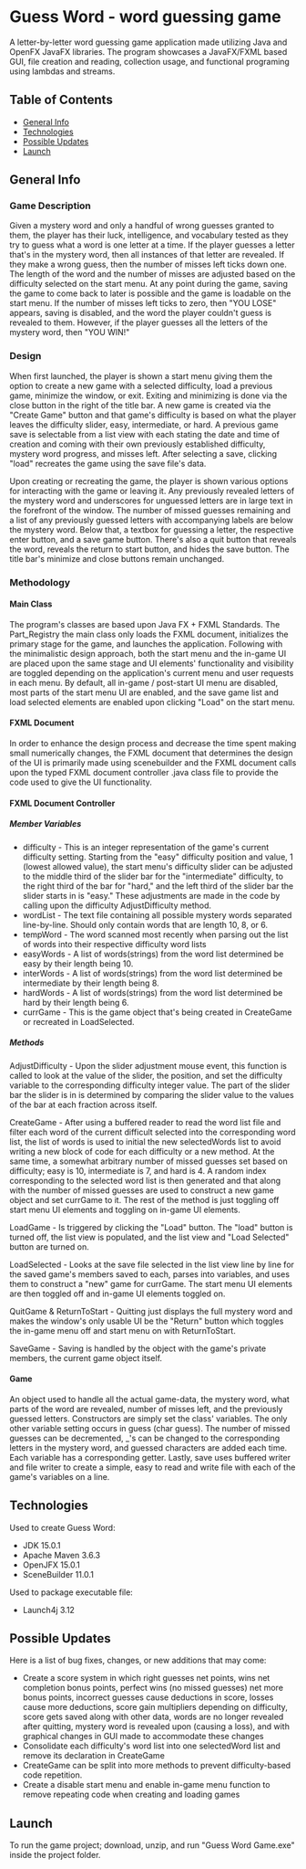 # Guess Word - word guessing game
A letter-by-letter word guessing game application made utilizing Java and OpenFX JavaFX libraries. The program showcases a JavaFX/FXML based GUI, file creation and reading, collection usage, and functional programing using lambdas and streams.

## Table of Contents
* [General Info](#general-info)
* [Technologies](#technologies)
* [Possible Updates](#possible-updates)
* [Launch](#launch)

## General Info

### Game Description
Given a mystery word and only a handful of wrong guesses granted to them, the player has their luck, intelligence, and vocabulary tested as they try to guess what a word is one letter at a time. If the player guesses a letter that's in the mystery word, then all instances of that letter are revealed. If they make a wrong guess, then the number of misses left ticks down one. The length of the word and the number of misses are adjusted based on the difficulty selected on the start menu. At any point during the game, saving the game to come back to later is possible and the game is loadable on the start menu. If the number of misses left ticks to zero, then "YOU LOSE" appears, saving is disabled, and the word the player couldn't guess is revealed to them. However, if the player guesses all the letters of the mystery word, then "YOU WIN!"
### Design
When first launched, the player is shown a start menu giving them the option to create a new game with a selected difficulty, load a previous game, minimize the window, or exit. Exiting and minimizing is done via the close button in the right of the title bar. A new game is created via the "Create Game" button and that game's difficulty is based on what the player leaves the difficulty slider, easy, intermediate, or hard. A previous game save is selectable from a list view with each stating the date and time of creation and coming with their own previously established difficulty, mystery word progress, and misses left. After selecting a save, clicking "load" recreates the game using the save file's data.

Upon creating or recreating the game, the player is shown various options for interacting with the game or leaving it. Any previously revealed letters of the mystery word and underscores for unguessed letters are in large text in the forefront of the window. The number of missed guesses remaining and a list of any previously guessed letters with accompanying labels are below the mystery word. Below that, a textbox for guessing a letter, the respective enter button, and a save game button. There's also a quit button that reveals the word, reveals the return to start button, and hides the save button. The title bar's minimize and close buttons remain unchanged.
### Methodology
#### Main Class
The program's classes are based upon Java FX + FXML Standards. The Part_Registry the main class only loads the FXML document, initializes the primary stage for the game, and launches the application. Following with the minimalistic design approach, both the start menu and the in-game UI are placed upon the same stage and UI elements' functionality and visibility are toggled depending on the application's current menu and user requests in each menu. By default, all in-game / post-start UI menu are disabled, most parts of the start menu UI are enabled, and the save game list and load selected elements are enabled upon clicking "Load" on the start menu.
#### FXML Document
In order to enhance the design process and decrease the time spent making small numerically changes, the FXML document that determines the design of the UI is primarily made using scenebuilder and the FXML document calls upon the typed FXML document controller .java class file to provide the code used to give the UI functionality.

#### FXML Document Controller
##### Member Variables
* difficulty - This is an integer representation of the game's current difficulty setting. Starting from the "easy" difficulty position and value, 1 (lowest allowed value), the start menu's difficulty slider can be adjusted to the middle third of the slider bar for the "intermediate" difficulty, to the right third of the bar for "hard," and the left third of the slider bar the slider starts in is "easy." These adjustments are made in the code by calling upon the difficulty AdjustDifficulty method.
* wordList - The text file containing all possible mystery words separated line-by-line. Should only contain words that are length 10, 8, or 6.
* tempWord - The word scanned most recently when parsing out the list of words into their respective difficulty word lists
* easyWords - A list of words(strings) from the word list determined be easy by their length being 10.
* interWords - A list of words(strings) from the word list determined be intermediate by their length being 8.
* hardWords - A list of words(strings) from the word list determined be hard by their length being 6.
* currGame - This is the game object that's being created in CreateGame or recreated in LoadSelected.

##### Methods
AdjustDifficulty - Upon the slider adjustment mouse event, this function is called to look at the value of the slider, the position, and set the difficulty variable to the corresponding difficulty integer value. The part of the slider bar the slider is in is determined by comparing the slider value to the values of the bar at each fraction across itself.

CreateGame - After using a buffered reader to read the word list file and filter each word of the current difficult selected into the corresponding word list, the list of words is used to initial the new selectedWords list to avoid writing a new block of code for each difficulty or a new method. At the same time, a somewhat arbitrary number of missed guesses set based on difficulty; easy is 10, intermediate is 7, and hard is 4. A random index corresponding to the selected word list is then generated and that along with the number of missed guesses are used to construct a new game object and set currGame to it. The rest of the method is just toggling off start menu UI elements and toggling on in-game UI elements.

LoadGame - Is triggered by clicking the "Load" button. The "load" button is turned off, the list view is populated, and the list view and "Load Selected" button are turned on.

LoadSelected - Looks at the save file selected in the list view line by line for the saved game's members saved to each, parses into variables, and uses them to construct a "new" game for currGame. The start menu UI elements are then toggled off and in-game UI elements toggled on.

QuitGame & ReturnToStart - Quitting just displays the full mystery word and makes the window's only usable UI be the "Return" button which toggles the in-game menu off and start menu on with ReturnToStart.

SaveGame - Saving is handled by the object with the game's private members, the current game object itself.

#### Game
An object used to handle all the actual game-data, the mystery word, what parts of the word are revealed, number of misses left, and the previously guessed letters. Constructors are simply set the class' variables. The only other variable setting occurs in guess (char guess). The number of missed guesses can be decremented, _'s can be changed to the corresponding letters in the mystery word, and guessed characters are added each time. Each variable has a corresponding getter. Lastly, save uses buffered writer and file writer to create a simple, easy to read and write file with each of the game's variables on a line.

## Technologies
Used to create Guess Word:
* JDK 15.0.1
* Apache Maven 3.6.3
* OpenJFX 15.0.1
* SceneBuilder 11.0.1

Used to package executable file:
* Launch4j 3.12

## Possible Updates
Here is a list of bug fixes, changes, or new additions that may come:
* Create a score system in which right guesses net points, wins net completion bonus points, perfect wins (no missed guesses) net more bonus points, incorrect guesses cause deductions in score, losses cause more deductions, score gain multipliers depending on difficulty, score gets saved along with other data, words are no longer revealed after quitting, mystery word is revealed upon (causing a loss), and with graphical changes in GUI made to accommodate these changes
* Consolidate each difficulty's word list into one selectedWord list and remove its declaration in CreateGame
* CreateGame can be split into more methods to prevent difficulty-based code repetition.
* Create a disable start menu and enable in-game menu function to remove repeating code when creating and loading games

## Launch
To run the game project; download, unzip, and run "Guess Word Game.exe" inside the project folder.
